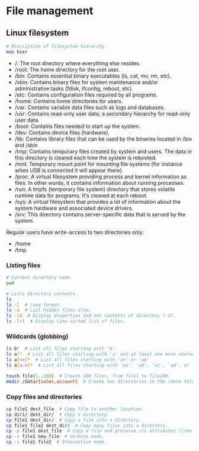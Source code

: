 # File management

## Linux filesystem

``` sh
# Description of filesystem hierarchy.
man hier
```

- /: The root directory where everything else resides.
- /root: The home directory for the root user.
- /bin: Contains essential binary executables (ls, cat, mv, rm, etc).
- /sbin: Contains binary files for system maintenance and/or administrative tasks (fdisk, ifconfig, reboot, etc).
- /etc: Contains configuration files required by all programs.
- /home: Contains home directories for users.
- /var: Contains variable data files such as logs and databases.
- /usr: Contains read-only user data; a secondary hierarchy for read-only user data.
- /boot: Contains files needed to start up the system.
- /dev: Contains device files (hardware).
- /lib: Contains library files that can be used by the binaries located in /bin and /sbin
- /tmp: Contains temporary files created by system and users. The data in this directory is cleared each time the system is rebooted.
- /mnt: Temporary mount point for mounting file systems (for instance when USB is connected it will appear there).
- /proc: A virtual filesystem providing process and kernel information as files. In other words, it contains information about running processes.
- /run: A tmpfs (temporary file system) directory that stores volatile runtime data for programs. It's cleared at each reboot.
- /sys: A virtual filesystem that provides a lot of information about the system hardware and associated device drivers.
- /srv: This directory contains server-specific data that is served by the system.

Regular users have write-access to two directories only:
- /home
- /tmp

### Listing files
``` sh
# Current directory name.
pwd

# Lists directory contents.
ls
ls -l  # Long format.
ls -a  # List hidden files also.
ls -ld  # Display properties and not contents of directory (-d).
ls -lrt  # Display time-sorted list of files.
```

### Wildcards (globbing)

``` sh
ls b*  # List all files starting with 'b'.
ls a?*  # List all files starting with 'a' and at least one more character.
ls a[nm]*  # List all files starting with 'an' or 'am'
ls a[a-e]*  # List all files starting with 'aa', 'ab', 'ac', 'ad', or 'ae'.
```

``` sh
touch file{1..100}  # Create 100 files, from file1 to file100.
mkdir /data/{sales,account}  # Create two directories in the /data folder.
```

### Copy files and directories

``` sh
cp file1 dest_file  # Copy file to another location.
cp dir1/ dest_dir/  # Copy a directory.
cp file1 dest_dir/  # Copy a file into a directory.
cp file1 file2 dest_dir/  # Copy many files into a directory.
cp -p file1 dest_file  # Copy a file and preserve its attributes (like timestamp).
cp -v file1 new_file  # Verbose mode.
cp -i file1 file2  # Interactive mode.
```
